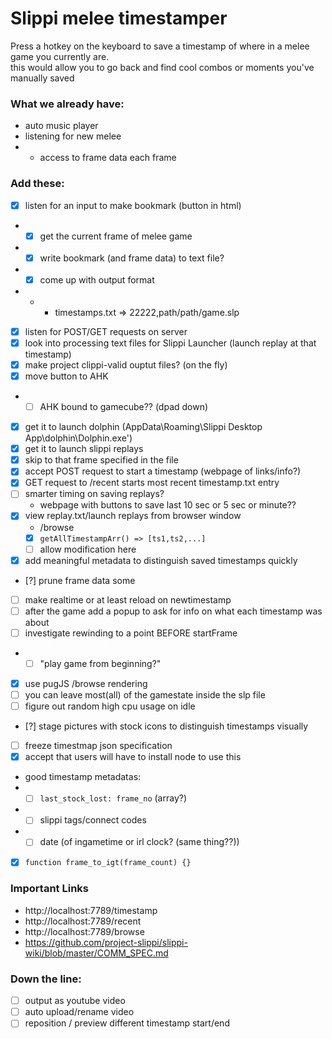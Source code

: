 # Slippi melee timestamper
Press a hotkey on the keyboard to save a timestamp of where in a melee game you currently are.  
this would allow you to go back and find cool combos or moments you've manually saved  


### What we already have:
- auto music player
- listening for new melee
- - access to frame data each frame



### Add these:
- [x] listen for an input to make bookmark (button in html)
- - [x] get the current frame of melee game
- - [x] write bookmark (and frame data) to text file?
- - [x] come up with output format
- - - timestamps.txt => 22222,path/path/game.slp
- [x] listen for POST/GET requests on server
- [x] look into processing text files for Slippi Launcher (launch replay at that timestamp)
- [x] make project clippi-valid ouptut files? (on the fly)
- [x] move button to AHK
- - [ ] AHK bound to gamecube?? (dpad down)
- [x] get it to launch dolphin (AppData\Roaming\Slippi Desktop App\dolphin\Dolphin.exe')
- [x] get it to launch slippi replays
- [x] skip to that frame specified in the file
- [x] accept POST request to start a timestamp (webpage of links/info?)
- [x] GET request to /recent starts most recent timestamp.txt entry
- [ ] smarter timing on saving replays?
  - webpage with buttons to save last 10 sec or 5 sec or minute??
- [x] view replay.txt/launch replays from browser window
  - /browse
  - [x] `getAllTimestampArr() => [ts1,ts2,...]`
  - [ ] allow modification here
- [x] add meaningful metadata to distinguish saved timestamps quickly
- [?] prune frame data some
- [ ] make realtime or at least reload on newtimestamp
- [ ] after the game add a popup to ask for info on what each timestamp was about
- [ ] investigate rewinding to a point BEFORE startFrame
-  -  [ ] "play game from beginning?"
- [x] use pugJS /browse rendering
- [ ] you can leave most(all) of the gamestate inside the slp file
- [ ] figure out random high cpu usage on idle
- [?] stage pictures with stock icons to distinguish timestamps visually
- [ ] freeze timestmap json specification
- [x] accept that users will have to install node to use this
- good timestamp metadatas:
-  - [ ] `last_stock_lost: frame_no` (array?)
-  - [ ] slippi tags/connect codes
-  - [ ] date (of ingametime or irl clock? (same thing??))
- [x] ```function frame_to_igt(frame_count) {}```
### Important Links
- http://localhost:7789/timestamp  
- http://localhost:7789/recent  
- http://localhost:7789/browse  
- https://github.com/project-slippi/slippi-wiki/blob/master/COMM_SPEC.md

### Down the line:
- [ ] output as youtube video
- [ ] auto upload/rename video
- [ ] reposition / preview different timestamp start/end